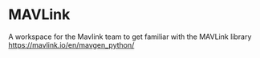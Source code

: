 # MAVLink

A workspace for the Mavlink team to get familiar with the MAVLink library
https://mavlink.io/en/mavgen_python/